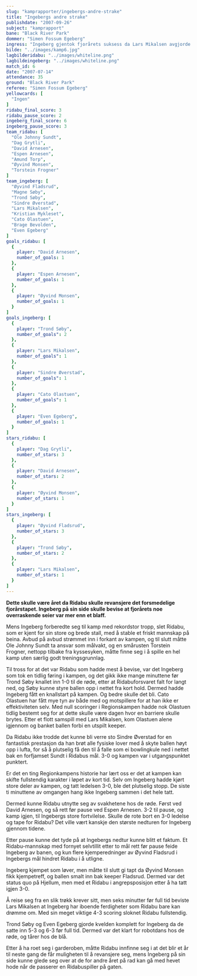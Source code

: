 ```yaml
---
slug: "kamprapporter/ingebergs-andre-strake"
title: "Ingebergs andre strake"
publishdate: "2007-09-26"
subject: "kamprapport"
bane: "Black River Park"
dommer: "Simen Fossum Egeberg"
ingress: "Ingeberg gjentok fjorårets suksess da Lars Mikalsen avgjorde kampen til Ingebergs fordel drøye fem minutter før full tid. Dermed.utlignet gutta fra øvre sida av tregrensa Ridabus forsprang i sammendraget."
bilde: "../images/kamp6.jpg"
lagbilderidabu: "../images/whiteline.png"
lagbildeingeberg: "../images/whiteline.png"
match_id: 6
date: "2007-07-14"
attendance: 35
ground: "Black River Park"
referee: "Simen Fossum Egeberg"
yellowcards: [
  "Ingen"
]
ridabu_final_score: 3
ridabu_pause_score: 2
ingeberg_final_score: 6
ingeberg_pause_score: 3
team_ridabu: [
  "Ole Johnny Sundt",
  "Dag Grytli",
  "David Arnesen",
  "Espen Arnesen",
  "Amund Torp",
  "Øyvind Monsen",
  "Torstein Frogner"
]
team_ingeberg: [
  "Øyvind Fladsrud",
  "Magne Søby",
  "Trond Søby",
  "Sindre Øverstad",
  "Lars Mikalsen",
  "Kristian Mykleset",
  "Cato Olastuen",
  "Brage Bevolden",
  "Even Egeberg"
]
goals_ridabu: [
  {
    player: "David Arnesen",
    number_of_goals: 1
  },
  {
    player: "Espen Arnesen",
    number_of_goals: 1
  },
  {
    player: "Øyvind Monsen",
    number_of_goals: 1
  }
]
goals_ingeberg: [
  {
    player: "Trond Søby",
    number_of_goals": 2
  },
  {
    player: "Lars Mikalsen",
    number_of_goals": 1
  },
  {
    player: "Sindre Øverstad",
    number_of_goals": 1
  },
  {
    player: "Cato Olastuen",
    number_of_goals": 1
  },
  {
    player: "Even Egeberg",
    number_of_goals: 1
  }
]
stars_ridabu: [
  {
    player: "Dag Grytli",
    number_of_stars: 3
  },
  {
    player: "David Arnesen",
    number_of_stars: 2
  },
  {
    player: "Øyvind Monsen",
    number_of_stars: 1
  }
]
stars_ingeberg: [
  {
    player: "Øyvind Fladsrud",
    number_of_stars: 3
  },
  {
    player: "Trond Søby",
    number_of_stars: 2
  },
  {
    player: "Lars Mikalsen",
    number_of_stars: 1
  }
]
---
```


**Dette skulle være året da Ridabu skulle revansjere det forsmedelige fjorårstapet. Ingeberg på sin side skulle bevise at fjorårets noe overraskende seier var mer enn et blaff.**

Mens Ingeberg forberedte seg til kamp med rekordstor tropp, slet Ridabu, som er kjent for sin store og brede stall, med å stable et friskt mannskap på beina. Avbud på avbud strømmet inn i forkant av kampen, og til slutt måtte Ole Johnny Sundt ta ansvar som målvakt, og en smårusten Torstein Frogner, nettopp tilbake fra kyssesyken, måtte finne seg i å spille en hel kamp uten særlig godt treningsgrunnlag. 

Til tross for at det var Ridabu som hadde mest å bevise, var det Ingeberg som tok en tidlig føring i kampen, og det gikk ikke mange minuttene før Trond Søby knallet inn 1-0 til de røde, etter at Ridabuforsvaret falt for langt ned, og Søby kunne styre ballen opp i nettet fra kort hold. Dermed hadde Ingeberg fått en knallstart på kampen. Og bedre skulle det bli.
Cato Olastuen har fått mye tyn av både med og motspillere for at han ikke er effektiviteten selv. Med null scoringer i Regionskampen hadde nok Olastuen tidlig bestemt seg for at dette skulle være dagen hvor en barriere skulle brytes. Etter et flott samspill med Lars Mikalsen, kom Olastuen alene igjennom og banket ballen forbi en utspilt keeper. 

Da Ridabu ikke trodde det kunne bli verre sto Sindre Øverstad for en fantastisk prestasjon da han brøt alle fysiske lover med å skyte ballen høyt opp i lufta, for så å plutselig få den til å falle som ei bowlingkule ned i nettet bak en forfjamset Sundt i Ridabus mål. 3-0 og kampen var i utgangspunktet punktert. 

Er det en ting Regionkampens historie har lært oss er det at kampen kan skifte fullstendig karakter i løpet av kort tid. Selv om Ingeberg hadde kjørt store deler av kampen, og tatt ledelsen 3-0, ble det plutselig stopp. De siste ti minuttene av omgangen hang ikke Ingeberg sammen i det hele tatt. 

Dermed kunne Ridabu utnytte seg av svakhetene hos de røde. Først ved David Arnesen, og så rett før pause ved Espen Arnesen. 3-2 til pause, og kamp igjen, til Ingebergs store fortvilelse. Skulle de rote bort en 3-0 ledelse og tape for Ridabu? Det ville vært kanskje den største nedturen for Ingeberg gjennom tidene. 

Etter pause kunne det tyde på at Ingebergs nedtur kunne blitt et faktum. Et Ridabu-mannskap med fornyet selvtillit etter to mål rett før pause feide Ingeberg av banen, og kun flere kjemperedninger av Øyvind Fladsrud i Ingebergs mål hindret Ridabu i å utligne. 

Ingeberg kjempet som løver, men måtte til slutt gi tapt da Øyvind Monsen fikk kjempetreff, og ballen smalt inn bak keeper Fladsrud. Dermed var det status quo på Hjellum, men med et Ridabu i angrepsposisjon etter å ha tatt igjen 3-0.

Å reise seg fra en slik trøkk krever sitt, men seks minutter før full tid beviste Lars Mikalsen at Ingeberg har iboende ferdigheter som Ridabu bare kan drømme om. Med sin meget viktige 4-3 scoring sloknet Ridabu fullstendig. 

Trond Søby og Even Egeberg gjorde kvelden komplett for Ingeberg da de satte inn 5-3 og 6-3 før full tid. Dermed var det klart for robotdans hos de røde, og tårer hos de blå. 

Etter å ha roet seg i garderoben, måtte Ridabu innfinne seg i at det blir et år til neste gang de får muligheten til å revansjere seg, mens Ingeberg på sin side kunne glede seg over at de for andre året på rad kan gå med hevet hode når de passerer en Ridabuspiller på gaten.